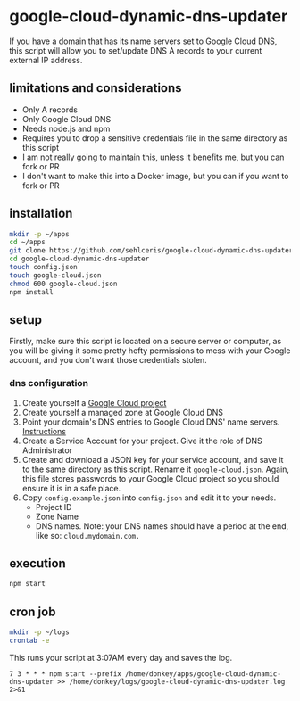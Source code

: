 # google-cloud-dynamic-dns-updater

If you have a domain that has its name servers set to Google Cloud DNS, this script will allow you to set/update DNS A records to your current external IP address.

## limitations and considerations

- Only A records
- Only Google Cloud DNS
- Needs node.js and npm
- Requires you to drop a sensitive credentials file in the same directory as this script
- I am not really going to maintain this, unless it benefits me, but you can fork or PR
- I don't want to make this into a Docker image, but you can if you want to fork or PR

## installation

```bash
mkdir -p ~/apps
cd ~/apps
git clone https://github.com/sehlceris/google-cloud-dynamic-dns-updater.git
cd google-cloud-dynamic-dns-updater
touch config.json
touch google-cloud.json
chmod 600 google-cloud.json
npm install
```

## setup

Firstly, make sure this script is located on a secure server or computer, as you will be giving it some pretty hefty permissions to mess with your Google account, and you don't want those credentials stolen.

### dns configuration

1. Create yourself a [Google Cloud project](https://console.cloud.google.com/)
1. Create yourself a managed zone at Google Cloud DNS
1. Point your domain's DNS entries to Google Cloud DNS' name servers. [Instructions](https://cloud.google.com/dns/docs/update-name-servers)
1. Create a Service Account for your project. Give it the role of DNS Administrator
1. Create and download a JSON key for your service account, and save it to the same directory as this script. Rename it `google-cloud.json`. Again, this file stores passwords to your Google Cloud project so you should ensure it is in a safe place.
1. Copy `config.example.json` into `config.json` and edit it to your needs.
    - Project ID
    - Zone Name
    - DNS names. Note: your DNS names should have a period at the end, like so: `cloud.mydomain.com.` 

## execution

```bash
npm start
```

## cron job

```bash
mkdir -p ~/logs
crontab -e
```

This runs your script at 3:07AM every day and saves the log.

```
7 3 * * * npm start --prefix /home/donkey/apps/google-cloud-dynamic-dns-updater >> /home/donkey/logs/google-cloud-dynamic-dns-updater.log 2>&1
```
